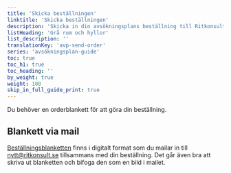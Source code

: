 ```yaml
---
title: 'Skicka beställningen'
linktitle: 'Skicka beställningen'
description: 'Skicka in din avsökningsplans beställning till Ritkonsult.'
listHeading: 'Grå rum och hyllor'
list_description: ''
translationKey: 'avp-send-order'
series: 'avsökningsplan-guide'
toc: true
toc_h1: true
toc_heading: ''
by_weight: true
weight: 100
skip_in_full_guide_print: true
---
```


Du behöver en orderblankett för att göra din beställning.

## Blankett via mail
[Beställningsblanketten](/blanketter#avsökningsplan) finns i digitalt format som du mailar in till nytt@ritkonsult.se tillsammans med din beställning. Det går även bra att skriva ut blanketten och bifoga den som en bild i mailet.